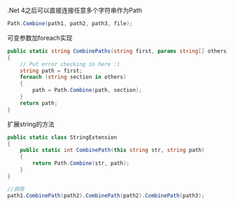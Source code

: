 .Net 4之后可以直接连接任意多个字符串作为Path
```csharp
Path.Combine(path1, path2, path3, file);
```
可变参数加foreach实现
```csharp
public static string CombinePaths(string first, params string[] others)
{
    // Put error checking in here :)
    string path = first;
    foreach (string section in others)
    {
        path = Path.Combine(path, section);
    }
    return path;
}
```
扩展string的方法
```csharp
public static class StringExtension
{
    public static int CombinePath(this string str, string path)
    {
        return Path.Combine(str, path);
    }
}

//调用
path1.CombinePath(path2).CombinePath(path2).CombinePath(path3);
```